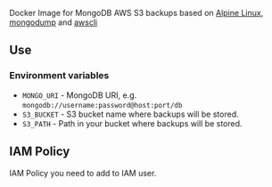 Docker Image for MongoDB AWS S3 backups based on [Alpine Linux](http://www.alpinelinux.org), [mongodump](https://docs.mongodb.com/manual/reference/program/mongodump/) and [awscli](https://github.com/aws/aws-cli)

## Use

### Environment variables

- `MONGO_URI` - MongoDB URI, e.g. `mongodb://username:password@host:port/db`
- `S3_BUCKET` - S3 bucket name where backups will be stored.
- `S3_PATH` - Path in your bucket where backups will be stored.

## IAM Policy

IAM Policy you need to add to IAM user.
